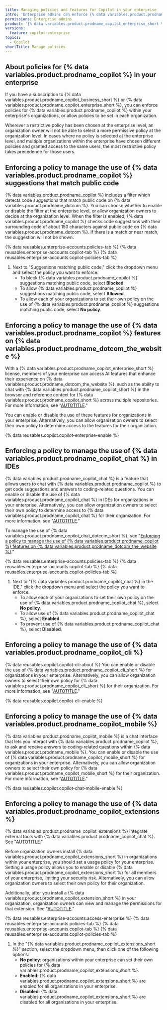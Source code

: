 ```yaml
---
title: Managing policies and features for Copilot in your enterprise
intro: 'Enterprise admins can enforce {% data variables.product.prodname_copilot_short %} policies for organizations in their enterprise.'
permissions: Enterprise admins
product: '{% data variables.product.prodname_copilot_enterprise_short %} or {% data variables.product.prodname_copilot_business_short %}'
versions:
  feature: copilot-enterprise
topics:
  - Copilot
shortTitle: Manage policies
---
```


## About policies for {% data variables.product.prodname_copilot %} in your enterprise

If you have a subscription to {% data variables.product.prodname_copilot_business_short %} or {% data variables.product.prodname_copilot_enterprise_short %}, you can enforce policies for {% data variables.product.prodname_copilot %} within your enterprise's organizations, or allow policies to be set in each organization.

Wherever a restrictive policy has been chosen at the enterprise level, an organization owner will not be able to select a more permissive policy at the organization level. In cases where no policy is selected at the enterprise level, and multiple organizations within the enterprise have chosen different policies and granted access to the same users, the most restrictive policy takes precedence for those users.

## Enforcing a policy to manage the use of {% data variables.product.prodname_copilot %} suggestions that match public code

{% data variables.product.prodname_copilot %} includes a filter which detects code suggestions that match public code on {% data variables.product.prodname_dotcom %}. You can choose whether to enable or disable the filter at the enterprise level, or allow organization owners to decide at the organization level. When the filter is enabled, {% data variables.product.prodname_copilot %} checks code suggestions with their surrounding code of about 150 characters against public code on {% data variables.product.prodname_dotcom %}. If there is a match or near match, the suggestion will not be shown.

{% data reusables.enterprise-accounts.policies-tab %}
{% data reusables.enterprise-accounts.copilot-tab %}
{% data reusables.enterprise-accounts.copilot-policies-tab %}
1. Next to "Suggestions matching public code," click the dropdown menu and select the policy you want to enforce.
    * To block {% data variables.product.prodname_copilot %} suggestions matching public code, select **Blocked**.
    * To allow {% data variables.product.prodname_copilot %} suggestions matching public code, select **Allowed**.
    * To allow each of your organizations to set their own policy on the use of {% data variables.product.prodname_copilot %} suggestions matching public code, select **No policy**.

## Enforcing a policy to manage the use of {% data variables.product.prodname_copilot %} features on {% data variables.product.prodname_dotcom_the_website %}

With a {% data variables.product.prodname_copilot_enterprise_short %} license, members of your enterprise can access AI features that enhance their experience on {% data variables.product.prodname_dotcom_the_website %}, such as the ability to chat with {% data variables.product.prodname_copilot_short %} in the browser and reference context for {% data variables.product.prodname_copilot_short %} across multiple repositories. For more information, see "[AUTOTITLE](/copilot/github-copilot-enterprise/overview/github-copilot-enterprise-feature-set)."

You can enable or disable the use of these features for organizations in your enterprise. Alternatively, you can allow organization owners to select their own policy to determine access to the features for their organization.

{% data reusables.copilot.copilot-enterprise-enable %}

## Enforcing a policy to manage the use of {% data variables.product.prodname_copilot_chat %} in IDEs

{% data variables.product.prodname_copilot_chat %} is a feature that allows users to chat with {% data variables.product.prodname_copilot %} to get code suggestions and answers to coding-related questions. You can enable or disable the use of {% data variables.product.prodname_copilot_chat %} in IDEs for organizations in your enterprise. Alternatively, you can allow organization owners to select their own policy to determine access to {% data variables.product.prodname_copilot_chat %} for their organization. For more information, see "[AUTOTITLE](/copilot/github-copilot-chat/copilot-chat-in-ides/about-github-copilot-chat-in-your-ide)."

To manage the use of {% data variables.product.prodname_copilot_chat_dotcom_short %}, see "[Enforcing a policy to manage the use of {% data variables.product.prodname_copilot %} features on {% data variables.product.prodname_dotcom_the_website %}](#enforcing-a-policy-to-manage-the-use-of-github-copilot-features-on-githubcom)."

{% data reusables.enterprise-accounts.policies-tab %}
{% data reusables.enterprise-accounts.copilot-tab %}
{% data reusables.enterprise-accounts.copilot-policies-tab %}
1. Next to "{% data variables.product.prodname_copilot_chat %} in the IDE," click the dropdown menu and select the policy you want to enforce.
    * To allow each of your organizations to set their own policy on the use of {% data variables.product.prodname_copilot_chat %}, select **No policy**.
    * To allow use of {% data variables.product.prodname_copilot_chat %}, select **Enabled**.
    * To prevent use of {% data variables.product.prodname_copilot_chat %}, select **Disabled**.

## Enforcing a policy to manage the use of {% data variables.product.prodname_copilot_cli %}

{% data reusables.copilot.copilot-cli-about %} You can enable or disable the use of {% data variables.product.prodname_copilot_cli_short %} for organizations in your enterprise. Alternatively, you can allow organization owners to select their own policy for {% data variables.product.prodname_copilot_cli_short %} for their organization. For more information, see "[AUTOTITLE](/copilot/github-copilot-in-the-cli/about-github-copilot-in-the-cli)."

{% data reusables.copilot.copilot-cli-enable %}

## Enforcing a policy to manage the use of {% data variables.product.prodname_copilot_mobile %}

{% data variables.product.prodname_copilot_mobile %} is a chat interface that lets you interact with {% data variables.product.prodname_copilot %}, to ask and receive answers to coding-related questions within {% data variables.product.prodname_mobile %}. You can enable or disable the use of {% data variables.product.prodname_copilot_mobile_short %} for organizations in your enterprise. Alternatively, you can allow organization owners to select their own policy for {% data variables.product.prodname_copilot_mobile_short %} for their organization. For more information, see "[AUTOTITLE](/copilot/github-copilot-chat/copilot-chat-in-github-mobile/about-github-copilot-chat-in-github-mobile)."

{% data reusables.copilot.copilot-chat-mobile-enable %}

## Enforcing a policy to manage the use of {% data variables.product.prodname_copilot_extensions %}

{% data variables.product.prodname_copilot_extensions %} integrate external tools with {% data variables.product.prodname_copilot_chat %}. See "[AUTOTITLE](/copilot/using-github-copilot/using-extensions-to-integrate-external-tools-with-copilot-chat)."

Before organization owners install {% data variables.product.prodname_copilot_extensions_short %} in organizations within your enterprise, you should set a usage policy for your enterprise. Setting a usage policy allows you to enable or disable {% data variables.product.prodname_copilot_extensions_short %} for all members of your enterprise, limiting your security risk. Alternatively, you can allow organization owners to select their own policy for their organization.

Additionally, after you install a {% data variables.product.prodname_copilot_extension_short %} in your organization, organization owners can view and manage the permissions for that extension. See "[AUTOTITLE](/copilot/managing-copilot/managing-github-copilot-in-your-organization/managing-github-copilot-features-in-your-organization/managing-policies-for-copilot-in-your-organization#managing-permissions-for-a-github-copilot-extension-in-your-organization)."

{% data reusables.enterprise-accounts.access-enterprise %}
{% data reusables.enterprise-accounts.policies-tab %}
{% data reusables.enterprise-accounts.copilot-tab %}
{% data reusables.enterprise-accounts.copilot-policies-tab %}
1. In the "{% data variables.product.prodname_copilot_extensions_short %}" section, select the dropdown menu, then click one of the following options:
    * **No policy**: organizations within your enterprise can set their own policies for {% data variables.product.prodname_copilot_extensions_short %}.
    * **Enabled**: {% data variables.product.prodname_copilot_extensions_short %} are enabled for all organizations in your enterprise.
    * **Disabled**: {% data variables.product.prodname_copilot_extensions_short %} are disabled for all organizations in your enterprise.
